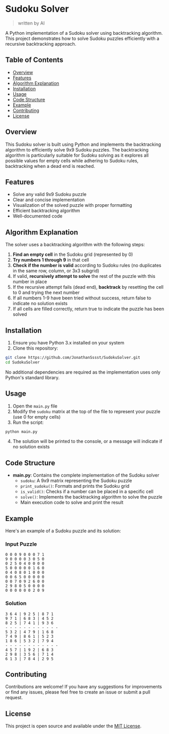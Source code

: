 # Sudoku Solver

> written by AI

A Python implementation of a Sudoku solver using backtracking algorithm. This project demonstrates how to solve Sudoku puzzles efficiently with a recursive backtracking approach.

## Table of Contents

- [Overview](#overview)
- [Features](#features)
- [Algorithm Explanation](#algorithm-explanation)
- [Installation](#installation)
- [Usage](#usage)
- [Code Structure](#code-structure)
- [Example](#example)
- [Contributing](#contributing)
- [License](#license)

## Overview

This Sudoku solver is built using Python and implements the backtracking algorithm to efficiently solve 9x9 Sudoku puzzles. The backtracking algorithm is particularly suitable for Sudoku solving as it explores all possible values for empty cells while adhering to Sudoku rules, backtracking when a dead end is reached.

## Features

- Solve any valid 9x9 Sudoku puzzle
- Clear and concise implementation
- Visualization of the solved puzzle with proper formatting
- Efficient backtracking algorithm
- Well-documented code

## Algorithm Explanation

The solver uses a backtracking algorithm with the following steps:

1. **Find an empty cell** in the Sudoku grid (represented by 0)
2. **Try numbers 1 through 9** in that cell
3. **Check if the number is valid** according to Sudoku rules (no duplicates in the same row, column, or 3x3 subgrid)
4. If valid, **recursively attempt to solve** the rest of the puzzle with this number in place
5. If the recursive attempt fails (dead end), **backtrack** by resetting the cell to 0 and trying the next number
6. If all numbers 1-9 have been tried without success, return false to indicate no solution exists
7. If all cells are filled correctly, return true to indicate the puzzle has been solved

## Installation

1. Ensure you have Python 3.x installed on your system
2. Clone this repository:

```bash
git clone https://github.com/JonathanSssst/SudokuSolver.git
cd SudokuSolver
```

No additional dependencies are required as the implementation uses only Python's standard library.

## Usage

1. Open the `main.py` file
2. Modify the `sudoku` matrix at the top of the file to represent your puzzle (use 0 for empty cells)
3. Run the script:
   
```bash
python main.py
```

4. The solution will be printed to the console, or a message will indicate if no solution exists

## Code Structure

- **main.py**: Contains the complete implementation of the Sudoku solver
  - `sudoku`: A 9x9 matrix representing the Sudoku puzzle
  - `print_sudoku()`: Formats and prints the Sudoku grid
  - `is_valid()`: Checks if a number can be placed in a specific cell
  - `solve()`: Implements the backtracking algorithm to solve the puzzle
  - Main execution code to solve and print the result

## Example

Here's an example of a Sudoku puzzle and its solution:

### Input Puzzle
```
0 0 0 9 0 0 0 7 1
9 0 0 0 0 3 0 5 0
0 2 5 0 4 0 0 0 0
5 0 0 0 0 0 1 6 0
0 4 0 8 0 1 0 0 0
0 0 6 5 0 0 0 0 0
0 0 7 0 9 2 6 0 0
2 9 8 0 5 0 0 0 0
0 0 0 0 0 0 2 0 9
```

### Solution
```
3 6 4 | 9 2 5 | 8 7 1
9 7 1 | 6 8 3 | 4 5 2
8 2 5 | 7 4 1 | 9 3 6
- - - - - - - - - - - -
5 3 2 | 4 7 9 | 1 6 8
7 4 9 | 8 6 1 | 5 2 3
1 8 6 | 5 3 2 | 7 9 4
- - - - - - - - - - - -
4 5 7 | 1 9 2 | 6 8 3
2 9 8 | 3 5 6 | 7 1 4
6 1 3 | 7 8 4 | 2 9 5
```

## Contributing

Contributions are welcome! If you have any suggestions for improvements or find any issues, please feel free to create an issue or submit a pull request.

## License

This project is open source and available under the [MIT License](https://opensource.org/licenses/MIT).
